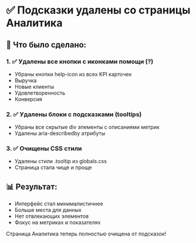 # ✅ Подсказки удалены со страницы Аналитика

## 🎯 Что было сделано:

### 1. ✅ Удалены все кнопки с иконками помощи (?)
- Убраны кнопки help-icon из всех KPI карточек
- Выручка
- Новые клиенты  
- Удовлетворенность
- Конверсия

### 2. ✅ Удалены блоки с подсказками (tooltips)
- Убраны все скрытые div элементы с описаниями метрик
- Удалены aria-describedby атрибуты

### 3. ✅ Очищены CSS стили
- Удалены стили .tooltip из globals.css
- Страница стала чище и проще

## 📊 Результат:
- Интерфейс стал минималистичнее
- Больше места для данных
- Нет отвлекающих элементов
- Фокус на метриках и показателях

Страница Аналитика теперь полностью очищена от подсказок!